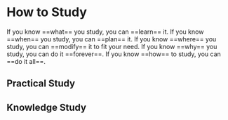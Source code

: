 # How to Study
If you know ==what== you study, you can ==learn== it.
If you know ==when== you study, you can ==plan== it.
If you know ==where== you study, you can ==modify== it to fit your need.
If you know ==why== you study, you can do it ==forever==.
If you know ==how== to study, you can ==do it all==.
## Practical Study

## Knowledge Study
